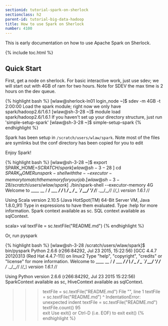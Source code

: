 ```yaml
---
sectionid: tutorial-spark-on-sherlock
sectionclass: h2
parent-id: tutorial-big-data-hadoop
title: How to use Spark on Sherlock
number: 4100
---
```


This is early documentation on how to use Apache Spark on Sherlock.

{% include toc.html %}

## Quick Start

First, get a node on sherlock. For basic interactive work, just use sdev; we will start out with 4GB of ram for two hours. Note for SDEV the max time is 2 hours on the dev queue.

{% highlight bash %}
[wlaw@sherlock-ln01 login_node ~]$ sdev -m 4GB -t 2:00:00
Load the spark module; right now we only have spark/hadoop2.6/1.6.1
[wlaw@sh-3-28 ~]$ module load spark/hadoop2.6/1.6.1 
If you haven't set up your directory structure, just run 'simple-setup-spark'
[wlaw@sh-3-28 ~]$ simple-setup-spark 
{% endhighlight %}

Spark has been setup in `/scratch/users/wlaw/spark`. 
Note most of the files are symlinks but the conf directory has been copied for you to edit

Enjoy Spark!

{% highlight bash %}
[wlaw@sh-3-28 ~]$ export SPARK_HOME=$SCRATCH/spark
[wlaw@sh-3-28 ~]$ cd $SPARK_HOME
Run spark-shell with the --executor-memory to match the memory for your job.
[wlaw@sh-3-28 /scratch/users/wlaw/spark]$ ./bin/spark-shell --executor-memory 4G
Welcome to
      ____              __
     / __/__  ___ _____/ /__
    _\ \/ _ \/ _ `/ __/  '_/
   /___/ .__/\_,_/_/ /_/\_\   version 1.6.1
      /_/

Using Scala version 2.10.5 (Java HotSpot(TM) 64-Bit Server VM, Java 1.8.0_91)
Type in expressions to have them evaluated.
Type :help for more information.
Spark context available as sc.
SQL context available as sqlContext.

scala> val textFile = sc.textFile("README.md")
{% endhighlight %}

Or, run pyspark

{% highlight bash %}
[wlaw@sh-3-28 /scratch/users/wlaw/spark]$ bin/pyspark 
Python 2.6.6 (r266:84292, Jul 23 2015, 15:22:56) 
[GCC 4.4.7 20120313 (Red Hat 4.4.7-11)] on linux2
Type "help", "copyright", "credits" or "license" for more information.
Welcome to
      ____              __
     / __/__  ___ _____/ /__
    _\ \/ _ \/ _ `/ __/  '_/
   /__ / .__/\_,_/_/ /_/\_\   version 1.6.1
      /_/

Using Python version 2.6.6 (r266:84292, Jul 23 2015 15:22:56)
SparkContext available as sc, HiveContext available as sqlContext.
>>>  textFile = sc.textFile("README.md")
  File "<stdin>", line 1
    textFile = sc.textFile("README.md")
    ^
IndentationError: unexpected indent
>>> textFile = sc.textFile("README.md")
>>> textFile.count() 
95                                                                              
>>> exit
Use exit() or Ctrl-D (i.e. EOF) to exit
>>> exit()
{% endhighlight %}
